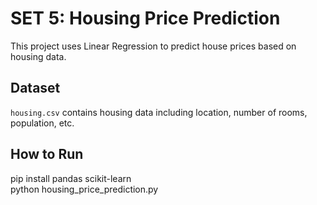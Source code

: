 # SET 5: Housing Price Prediction

This project uses Linear Regression to predict house prices based on housing data.

## Dataset
`housing.csv` contains housing data including location, number of rooms, population, etc.

## How to Run
pip install pandas scikit-learn <br>
python housing_price_prediction.py
